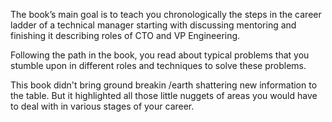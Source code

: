 The book’s main goal is to teach you chronologically the steps in the career ladder of a technical manager starting with discussing mentoring and finishing it describing roles of CTO and VP Engineering.

Following the path in the book, you read about typical problems that you stumble upon in different roles and techniques to solve these problems.

This book didn't bring ground breakin /earth shattering new information to the table. But it highlighted all those little nuggets of areas you would have to deal with in various stages of your career.
